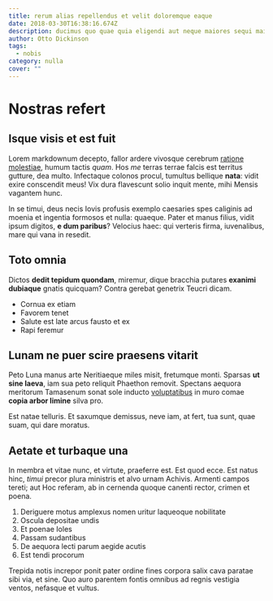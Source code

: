 ```yaml
---
title: rerum alias repellendus et velit doloremque eaque
date: 2018-03-30T16:38:16.674Z
description: ducimus quo quae quia eligendi aut neque maiores sequi maiores
author: Otto Dickinson
tags:
  - nobis
category: nulla
cover: ""
---
```


# Nostras refert

## Isque visis et est fuit

Lorem markdownum decepto, fallor ardere vivosque cerebrum [ratione molestiae](blog/2015/2/est.md), humum tactis *quam*. Hos *me* terras terrae
falcis est territus gutture, dea multo. Infectaque colonos procul, tumultus
bellique **nata**: vidit exire conscendit meus! Vix dura flavescunt solio inquit
mente, mihi Mensis vagantem hunc.

In se timui, deus necis Iovis profusis exemplo caesaries spes caliginis ad
moenia et ingentia formosos et nulla: quaeque. Pater et manus filius, vidit
ipsum digitos, **e dum paribus**? Velocius haec: qui verteris firma,
iuvenalibus, mare qui vana in resedit.

## Toto omnia

Dictos **dedit tepidum quondam**, miremur, dique bracchia putares **exanimi
dubiaque** gnatis quicquam? Contra gerebat genetrix Teucri dicam.

- Cornua ex etiam
- Favorem tenet
- Salute est late arcus fausto et ex
- Rapi feremur

## Lunam ne puer scire praesens vitarit

Peto Luna manus arte Neritiaeque miles misit, fretumque monti. Sparsas **ut sine
laeva**, iam sua peto reliquit Phaethon removit. Spectans aequora meritorum
Tamasenum sonat sole inducto [voluptatibus](blog/2015/10/tempora-temporibus.md) in muro comae **copia
arbor limine** silva pro.

Est natae telluris. Et saxumque demissus, neve iam, at fert, tua sunt, quae
suam, qui dare moratus.

## Aetate et turbaque una

In membra et vitae nunc, et virtute, praeferre est. Est quod ecce. Est natus
hinc, *timui* precor plura ministris et alvo urnam Achivis. Armenti campos
tereti; aut Hoc referam, ab in cernenda quoque canenti rector, crimen et poena.

1. Deriguere motus amplexus nomen uritur laqueoque nobilitate
2. Oscula depositae undis
3. Et poenae Ioles
4. Passam sudantibus
5. De aequora lecti parum aegide acutis
6. Est tendi procorum

Trepida notis increpor ponit pater ordine fines corpora salix cava paratae sibi
via, et sine. Quo auro parentem fontis omnibus ad regnis vestigia ventos,
nefasque et vultus.
